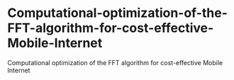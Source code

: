 # Computational-optimization-of-the-FFT-algorithm-for-cost-effective-Mobile-Internet
Computational optimization of the FFT algorithm for cost-effective Mobile Internet
